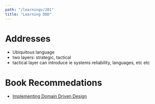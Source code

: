 ```yaml
---
path: "/learnings/201"
title: "Learning DDD"
---
```


# Addresses

  * Ubiquitous language
  * two layers: strategic, tactical
  * tactical layer can introduce ie systems reliability, languages, etc etc

# Book Recommedations

  * [Implementing Domain Driven Design](https://www.amazon.com/Implementing-Domain-Driven-Design-Vaughn-Vernon-dp-0321834577/dp/0321834577/ref=as_li_ss_tl?_encoding=UTF8&me=&qid=1555869126&linkCode=ll1&tag=wilcodevelsol-20&linkId=9406990eecb6c34291599772739abfb1&language=en_US)
  